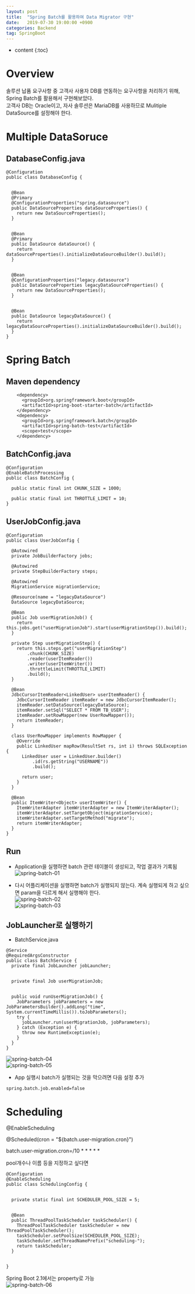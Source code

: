 ```yaml
---
layout: post
title:  "Spring Batch를 활용하여 Data Migrator 구현"
date:   2019-07-30 19:00:00 +0900
categories: Backend
tag: SpringBoot
---
```


* content
{:toc}



# Overview
솔루션 납품 요구사항 중 고객사 사용자 DB를 연동하는 요구사항을 처리하기 위해, Spring Batch를 활용해서 구현해보았다.  
고객사 DB는 Oracle이고, 자사 솔루션은 MariaDB를 사용하므로 Mulitiple DataSource를 설정해야 한다.

# Multiple DataSoruce
## DatabaseConfig.java
```
@Configuration
public class DatabaseConfig {


  @Bean
  @Primary
  @ConfigurationProperties("spring.datasource")
  public DataSourceProperties dataSourceProperties() {
    return new DataSourceProperties();
  }


  @Bean
  @Primary
  public DataSource dataSource() {
    return dataSourceProperties().initializeDataSourceBuilder().build();
  }


  @Bean
  @ConfigurationProperties("legacy.datasource")
  public DataSourceProperties legacyDataSourceProperties() {
    return new DataSourceProperties();
  }


  @Bean
  public DataSource legacyDataSource() {
    return legacyDataSourceProperties().initializeDataSourceBuilder().build();
  }
}
```

# Spring Batch 
## Maven dependency  
```
    <dependency>
      <groupId>org.springframework.boot</groupId>
      <artifactId>spring-boot-starter-batch</artifactId>
    </dependency>
    <dependency>
      <groupId>org.springframework.batch</groupId>
      <artifactId>spring-batch-test</artifactId>
      <scope>test</scope>
    </dependency>
```

## BatchConfig.java
```
@Configuration
@EnableBatchProcessing
public class BatchConfig {

  public static final int CHUNK_SIZE = 1000;

  public static final int THROTTLE_LIMIT = 10;
}
```

## UserJobConfig.java
```
@Configuration
public class UserJobConfig {

  @Autowired
  private JobBuilderFactory jobs;

  @Autowired
  private StepBuilderFactory steps;

  @Autowired
  MigrationService migrationService;

  @Resource(name = "legacyDataSource")
  DataSource legacyDataSource;

  @Bean
  public Job userMigrationJob() {
    return this.jobs.get("userMigrationJob").start(userMigrationStep()).build();
  }

  private Step userMigrationStep() {
    return this.steps.get("userMigrationStep")
        .chunk(CHUNK_SIZE)
        .reader(userItemReader())
        .writer(userItemWriter())
        .throttleLimit(THROTTLE_LIMIT)
        .build();
  }

  @Bean
  JdbcCursorItemReader<LinkedUser> userItemReader() {
    JdbcCursorItemReader itemReader = new JdbcCursorItemReader();
    itemReader.setDataSource(legacyDataSource);
    itemReader.setSql("SELECT * FROM TB_USER");
    itemReader.setRowMapper(new UserRowMapper());
    return itemReader;
  }

  class UserRowMapper implements RowMapper {
    @Override
    public LinkedUser mapRow(ResultSet rs, int i) throws SQLException {
      LinkedUser user = LinkedUser.builder()
          .id(rs.getString("USERNAME"))
          .build();

      return user;
    }
  }

  @Bean
  public ItemWriter<Object> userItemWriter() {
    ItemWriterAdapter itemWriterAdapter = new ItemWriterAdapter();
    itemWriterAdapter.setTargetObject(migrationService);
    itemWriterAdapter.setTargetMethod("migrate");
    return itemWriterAdapter;
  }
}
```

## Run
* Application을 실행하면 batch 관련 테이블이 생성되고, 작업 결과가 기록됨  
![spring-batch-01]({{site.url}}/assets/images/2019-07/spring-batch-01.png)

* 다시 어플리케이션을 실행하면 batch가 실행되지 않는다. 계속 실행되게 하고 싶으면 param을 다르게 해서 실행해야 한다.  
![spring-batch-02]({{site.url}}/assets/images/2019-07/spring-batch-02.png)  
![spring-batch-03]({{site.url}}/assets/images/2019-07/spring-batch-03.png)  

## JobLauncher로 실행하기
* BatchService.java
```
@Service
@RequiredArgsConstructor
public class BatchService {
  private final JobLauncher jobLauncher;


  private final Job userMigrationJob;


  public void runUserMigrationJob() {
    JobParameters jobParameters = new JobParametersBuilder().addLong("time", System.currentTimeMillis()).toJobParameters();
    try {
      jobLauncher.run(userMigrationJob, jobParameters);
    } catch (Exception e) {
      throw new RuntimeException(e);
    }
  }
}
```
![spring-batch-04]({{site.url}}/assets/images/2019-07/spring-batch-04.png)  
![spring-batch-05]({{site.url}}/assets/images/2019-07/spring-batch-05.png)  

* App 실행시 batch가 실행되는 것을 막으려면 다음 설정 추가
```
spring.batch.job.enabled=false
```

# Scheduling
@EnableScheduling 

@Scheduled(cron = "${batch.user-migration.cron}")

batch.user-migration.cron=/10 * * * * *

pool개수나 이름 등을 지정하고 싶다면
```
@Configuration
@EnableScheduling
public class SchedulingConfig {


  private static final int SCHEDULER_POOL_SIZE = 5;


  @Bean
  public ThreadPoolTaskScheduler taskScheduler() {
    ThreadPoolTaskScheduler taskScheduler = new ThreadPoolTaskScheduler();
    taskScheduler.setPoolSize(SCHEDULER_POOL_SIZE);
    taskScheduler.setThreadNamePrefix("scheduling-");
    return taskScheduler;
  }


}
```

Spring Boot 2.1에서는 property로 가능  
![spring-batch-06]({{site.url}}/assets/images/2019-07/spring-batch-06.png)  